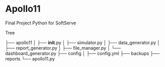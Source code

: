 # Apollo11
Final Project Python for SoftServe

Tree

├── apollo11
│   ├── __init__.py
│   ├── simulator.py
│   ├── data_generator.py
│   ├── report_generator.py
│   ├── file_manager.py
│   └── dashboard_generator.py
├── config
│   ├── config.yml
├── backups
├── reports 
└── apollo11.py
